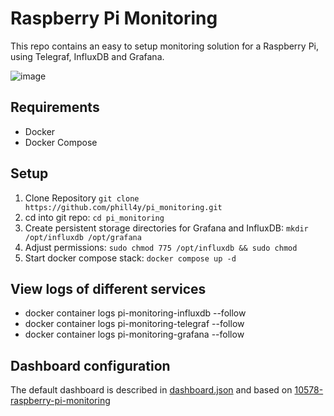 # Raspberry Pi Monitoring
This repo contains an easy to setup monitoring solution for a Raspberry Pi, using Telegraf, InfluxDB and Grafana.

![image](https://github.com/phill4y/pi_monitoring/assets/62095410/c520afb4-722a-44d7-b1e3-7a1e53631e7d)


## Requirements

* Docker
* Docker Compose

## Setup

1. Clone Repository `git clone https://github.com/phill4y/pi_monitoring.git`
2. cd into git repo: `cd pi_monitoring`
3. Create persistent storage directories for Grafana and InfluxDB: `mkdir /opt/influxdb /opt/grafana`
4. Adjust permissions: `sudo chmod 775 /opt/influxdb && sudo chmod`
5. Start docker compose stack: `docker compose up -d`

## View logs of different services

* docker container logs pi-monitoring-influxdb --follow
* docker container logs pi-monitoring-telegraf --follow
* docker container logs pi-monitoring-grafana --follow

## Dashboard configuration

The default dashboard is described in [dashboard.json](./dashboards/dashboard.json) and based on [10578-raspberry-pi-monitoring](https://grafana.com/grafana/dashboards/10578-raspberry-pi-monitoring/)
